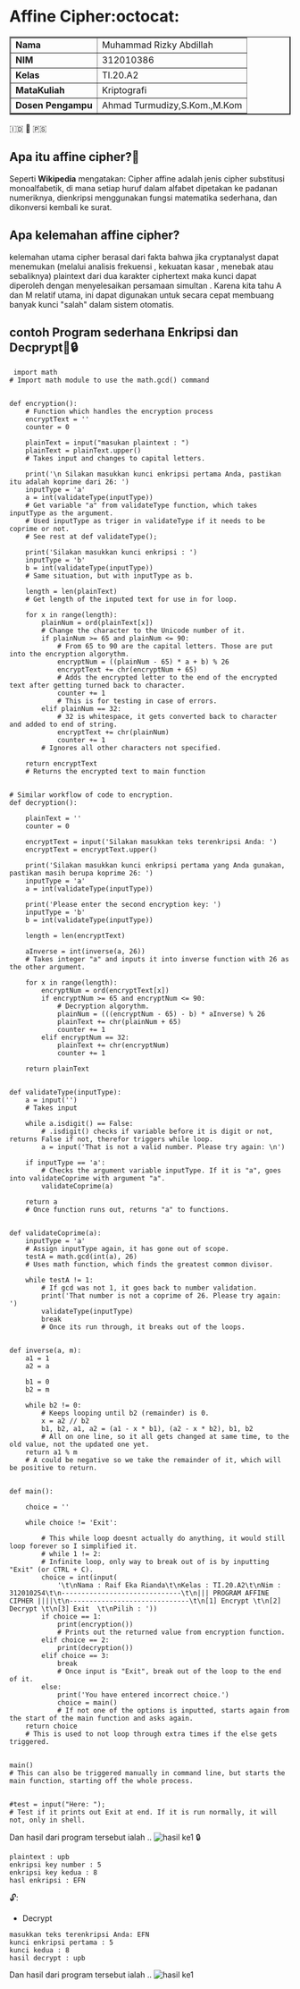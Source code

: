# Affine Cipher:octocat:

<table border="2" cellpading="10">
  <tr>
    <td><b>Nama</b></td>
    <td>Muhammad Rizky Abdillah</td>
  </tr>
  <tr>
    <td><b>NIM</b></td>
    <td>312010386</td>
  </tr>
  <tr>
    <td><b>Kelas</b></td>
    <td>TI.20.A2</td>
  </tr>
  <tr>
    <td><b>MataKuliah</b></td>
    <td>Kriptografi</td>
  </tr>
  <tr>
    <td><b>Dosen Pengampu</b></td>
    <td>Ahmad Turmudizy,S.Kom.,M.Kom
</td>
</table>
🇮🇩  💌  🇵🇸

## Apa itu affine cipher?📖 

Seperti **Wikipedia** mengatakan: Cipher affine adalah jenis cipher substitusi monoalfabetik, di mana setiap huruf dalam alfabet dipetakan ke padanan numeriknya, dienkripsi menggunakan fungsi matematika sederhana, dan dikonversi kembali ke surat.

## Apa kelemahan affine cipher?

kelemahan utama cipher berasal dari fakta bahwa jika cryptanalyst dapat menemukan (melalui analisis frekuensi , kekuatan kasar , menebak atau sebaliknya) plaintext dari dua karakter ciphertext maka kunci dapat diperoleh dengan menyelesaikan persamaan simultan . Karena kita tahu A dan M relatif utama, ini dapat digunakan untuk secara cepat membuang banyak kunci "salah" dalam sistem otomatis.

## contoh Program sederhana Enkripsi dan Decprypt:key::lock:
```
 import math
# Import math module to use the math.gcd() command


def encryption():
    # Function which handles the encryption process
    encryptText = ''
    counter = 0

    plainText = input("masukan plaintext : ")
    plainText = plainText.upper()
    # Takes input and changes to capital letters.

    print('\n Silakan masukkan kunci enkripsi pertama Anda, pastikan itu adalah koprime dari 26: ')
    inputType = 'a'
    a = int(validateType(inputType))
    # Get variable "a" from validateType function, which takes inputType as the argument.
    # Used inputType as triger in validateType if it needs to be coprime or not.
    # See rest at def validateType();

    print('Silakan masukkan kunci enkripsi : ')
    inputType = 'b'
    b = int(validateType(inputType))
    # Same situation, but with inputType as b.

    length = len(plainText)
    # Get length of the inputed text for use in for loop.

    for x in range(length):
        plainNum = ord(plainText[x])
        # Change the character to the Unicode number of it.
        if plainNum >= 65 and plainNum <= 90:
            # From 65 to 90 are the capital letters. Those are put into the encryption algorythm.
            encryptNum = ((plainNum - 65) * a + b) % 26
            encryptText += chr(encryptNum + 65)
            # Adds the encrypted letter to the end of the encrypted text after getting turned back to character.
            counter += 1
            # This is for testing in case of errors.
        elif plainNum == 32:
            # 32 is whitespace, it gets converted back to character and added to end of string.
            encryptText += chr(plainNum)
            counter += 1
        # Ignores all other characters not specified.

    return encryptText
    # Returns the encrypted text to main function


# Similar workflow of code to encryption.
def decryption():

    plainText = ''
    counter = 0

    encryptText = input('Silakan masukkan teks terenkripsi Anda: ')
    encryptText = encryptText.upper()

    print('Silakan masukkan kunci enkripsi pertama yang Anda gunakan, pastikan masih berupa koprime 26: ')
    inputType = 'a'
    a = int(validateType(inputType))

    print('Please enter the second encryption key: ')
    inputType = 'b'
    b = int(validateType(inputType))

    length = len(encryptText)

    aInverse = int(inverse(a, 26))
    # Takes integer "a" and inputs it into inverse function with 26 as the other argument.

    for x in range(length):
        encryptNum = ord(encryptText[x])
        if encryptNum >= 65 and encryptNum <= 90:
            # Decryption algorythm.
            plainNum = (((encryptNum - 65) - b) * aInverse) % 26
            plainText += chr(plainNum + 65)
            counter += 1
        elif encryptNum == 32:
            plainText += chr(encryptNum)
            counter += 1

    return plainText


def validateType(inputType):
    a = input('')
    # Takes input

    while a.isdigit() == False:
        # .isdigit() checks if variable before it is digit or not, returns False if not, therefor triggers while loop.
        a = input('That is not a valid number. Please try again: \n')

    if inputType == 'a':
        # Checks the argument variable inputType. If it is "a", goes into validateCoprime with argument "a".
        validateCoprime(a)

    return a
    # Once function runs out, returns "a" to functions.


def validateCoprime(a):
    inputType = 'a'
    # Assign inputType again, it has gone out of scope.
    testA = math.gcd(int(a), 26)
    # Uses math function, which finds the greatest common divisor.

    while testA != 1:
        # If gcd was not 1, it goes back to number validation.
        print('That number is not a coprime of 26. Please try again: ')
        validateType(inputType)
        break
        # Once its run through, it breaks out of the loops.


def inverse(a, m):
    a1 = 1
    a2 = a

    b1 = 0
    b2 = m

    while b2 != 0:
        # Keeps looping until b2 (remainder) is 0.
        x = a2 // b2
        b1, b2, a1, a2 = (a1 - x * b1), (a2 - x * b2), b1, b2
        # All on one line, so it all gets changed at same time, to the old value, not the updated one yet.
    return a1 % m
    # A could be negative so we take the remainder of it, which will be positive to return.


def main():

    choice = ''

    while choice != 'Exit':

        # This while loop doesnt actually do anything, it would still loop forever so I simplified it.
        # while 1 != 2:
        # Infinite loop, only way to break out of is by inputting "Exit" (or CTRL + C).
        choice = int(input(
            '\t\nNama : Raif Eka Rianda\t\nKelas : TI.20.A2\t\nNim : 312010254\t\n------------------------------\t\n||| PROGRAM AFFINE CIPHER ||||\t\n------------------------------\t\n[1] Encrypt \t\n[2] Decrypt \t\n[3] Exit  \t\nPilih : '))
        if choice == 1:
            print(encryption())
            # Prints out the returned value from encryption function.
        elif choice == 2:
            print(decryption())
        elif choice == 3:
            break
            # Once input is "Exit", break out of the loop to the end of it.
        else:
            print('You have entered incorrect choice.')
            choice = main()
            # If not one of the options is inputted, starts again from the start of the main function and asks again.
    return choice
    # This is used to not loop through extra times if the else gets triggered.


main()
# This can also be triggered manually in command line, but starts the main function, starting off the whole process.


#test = input("Here: ");
# Test if it prints out Exit at end. If it is run normally, it will not, only in shell.

```
Dan hasil dari program tersebut ialah ..
![hasil ke1](images/1.png)
🔒
```
plaintext : upb
enkripsi key number : 5
enkripsi key kedua : 8
hasl enkripsi : EFN
```
🔓:
* Decrypt
```
masukkan teks terenkripsi Anda: EFN
kunci enkripsi pertama : 5
kunci kedua : 8
hasil decrypt : upb
```
Dan hasil dari program tersebut ialah ..
![hasil ke1](images/1.png)
